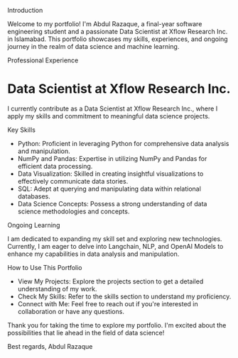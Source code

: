 
Introduction

Welcome to my portfolio! I'm Abdul Razaque, a final-year software engineering student and a passionate Data Scientist at Xflow Research Inc. in Islamabad. This portfolio showcases my skills, experiences, and ongoing journey in the realm of data science and machine learning.

 Professional Experience

# Data Scientist at Xflow Research Inc.

I currently contribute as a Data Scientist at Xflow Research Inc., where I apply my skills and commitment to meaningful data science projects.

 Key Skills

- Python: Proficient in leveraging Python for comprehensive data analysis and manipulation.
- NumPy and Pandas: Expertise in utilizing NumPy and Pandas for efficient data processing.
- Data Visualization: Skilled in creating insightful visualizations to effectively communicate data stories.
- SQL: Adept at querying and manipulating data within relational databases.
- Data Science Concepts: Possess a strong understanding of data science methodologies and concepts.

 Ongoing Learning

I am dedicated to expanding my skill set and exploring new technologies. Currently, I am eager to delve into Langchain, NLP, and OpenAI Models to enhance my capabilities in data analysis and manipulation.

 How to Use This Portfolio

- View My Projects: Explore the projects section to get a detailed understanding of my work.
- Check My Skills: Refer to the skills section to understand my proficiency.
- Connect with Me: Feel free to reach out if you're interested in collaboration or have any questions.

Thank you for taking the time to explore my portfolio. I'm excited about the possibilities that lie ahead in the field of data science!

Best regards,
Abdul Razaque
